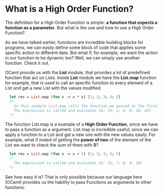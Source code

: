 # What is a High Order Function?
The definition for a High Order Function is simple: **a function that expects a function as a parameter**. But what is the use and how to use a High Order Function?

As we have talked earlier, functions are incredible building blocks for programs, we can easily define some block of code that applies some specific action to different data. But what if, for example, we want the action in our function to be dynamic too? Well, we can simply use another function. Check it out.

OCaml provide us with the **List** module, that provides a lot of predefined function that act on Lists. Inside **List** module we have the **List.map** function for example, that is used to call an specific function to every element of a List and get a new List with the values modified.

```ocaml
  let res = List.map (fun x -> x * x) [1; 2; 3; 4; 5] 
  (* 
    In this example List.map calls the function we passed as the first argument to every element of the list we passed as the second argument and returns a new List
    The expression is called and evaluates to: [0; 1; 4; 9; 16; 25]
  *)
```

The function List.map is a example of a **High Order Function**, since we have to pass a function as a argument. List.map is incredible useful, since we can apply a function to a List and get a new one with the new values easily. For example, what if insted of getting the **power of two** of the element of the List we want to check the sum of them with **5**? 

```ocaml
  let res = List.map (fun x -> x + 5) [1; 2; 3; 4; 5] 
  (* 
    The expression is called and evaluates to: [6; 7; 8; 9; 10]
  *)
```

See how easy it is? That is only possible because our language here (OCaml) provides us the hability to pass Functions as arguments to other functions.